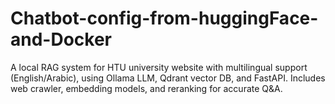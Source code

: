 # Chatbot-config-from-huggingFace-and-Docker
A local RAG system for HTU university website with multilingual support (English/Arabic), using Ollama LLM, Qdrant vector DB, and FastAPI. Includes web crawler, embedding models, and reranking for accurate Q&amp;A.
